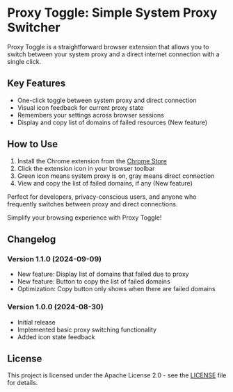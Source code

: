 # Proxy Toggle: Simple System Proxy Switcher

Proxy Toggle is a straightforward browser extension that allows you to switch between your system proxy and a direct internet connection with a single click.

## Key Features

- One-click toggle between system proxy and direct connection
- Visual icon feedback for current proxy state
- Remembers your settings across browser sessions
- Display and copy list of domains of failed resources (New feature)

## How to Use

1. Install the Chrome extension from the [Chrome Store](https://chrome.google.com/webstore/detail/bcalikfdfalhmdfinflciajgopeomhfb)
2. Click the extension icon in your browser toolbar
3. Green icon means system proxy is on, gray means direct connection
4. View and copy the list of failed domains, if any (New feature)

Perfect for developers, privacy-conscious users, and anyone who frequently switches between proxy and direct connections.

Simplify your browsing experience with Proxy Toggle!

## Changelog

### Version 1.1.0 (2024-09-09)
- New feature: Display list of domains that failed due to proxy
- New feature: Button to copy the list of failed domains
- Optimization: Copy button only shows when there are failed domains

### Version 1.0.0 (2024-08-30)
- Initial release
- Implemented basic proxy switching functionality
- Added icon state feedback

## License

This project is licensed under the Apache License 2.0 - see the [LICENSE](LICENSE) file for details.